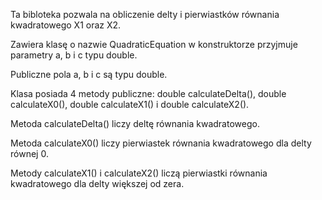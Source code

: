 Ta bibloteka pozwala na obliczenie delty i pierwiastków równania kwadratowego X1 oraz X2.

Zawiera klasę o nazwie QuadraticEquation w konstruktorze przyjmuje parametry a, b i c typu double.

Publiczne pola a, b i c są typu double.

Klasa posiada 4 metody publiczne: double calculateDelta(),  double calculateX0(), double calculateX1() i double calculateX2().

Metoda calculateDelta() liczy deltę równania kwadratowego. 

Metoda calculateX0() liczy pierwiastek równania kwadratowego dla delty równej 0.

Metody calculateX1() i calculateX2() liczą pierwiastki równania kwadratowego dla delty większej od zera.  
